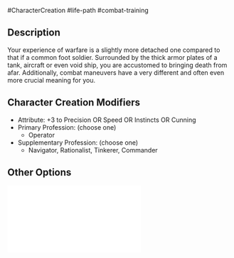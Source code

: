 #CharacterCreation #life-path #combat-training
## Description
Your experience of warfare is a slightly more detached one compared to that if a common foot soldier. 
Surrounded by the thick armor plates of a tank, aircraft or even void ship, you are accustomed to bringing death from afar. Additionally, combat maneuvers have a very different and often even more crucial meaning for you.

## Character Creation Modifiers
- Attribute: +3 to Precision OR Speed OR Instincts OR Cunning
- Primary Profession: (choose one)
	- Operator
- Supplementary Profession: (choose one)
	- Navigator, Rationalist, Tinkerer, Commander
## Other Options
![](</LifePath/CombatTraining/List of Combat Trainings.md>)
